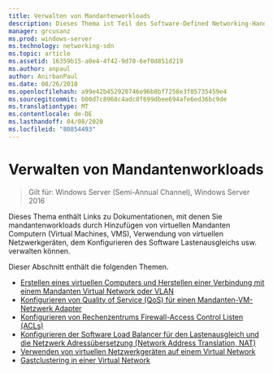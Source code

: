 ```yaml
---
title: Verwalten von Mandantenworkloads
description: Dieses Thema ist Teil des Software-Defined Networking-Handbuchs zum Verwalten von mandantenworkloads und virtuellen Netzwerken in Windows Server 2016.
manager: grcusanz
ms.prod: windows-server
ms.technology: networking-sdn
ms.topic: article
ms.assetid: 16359b15-a0e4-4f42-9d70-6ef0d851d219
ms.author: anpaul
author: AnirbanPaul
ms.date: 08/26/2018
ms.openlocfilehash: a99e42b452920746e96b8bf7258e3f05735459e4
ms.sourcegitcommit: b00d7c8968c4adc8f699dbee694afe6ed36bc9de
ms.translationtype: MT
ms.contentlocale: de-DE
ms.lasthandoff: 04/08/2020
ms.locfileid: "80854493"
---
```

# <a name="manage-tenant-workloads"></a>Verwalten von Mandantenworkloads

>Gilt für: Windows Server (Semi-Annual Channel), Windows Server 2016

Dieses Thema enthält Links zu Dokumentationen, mit denen Sie mandantenworkloads durch Hinzufügen von virtuellen Mandanten Computern (Virtual Machines, VMS), Verwendung von virtuellen Netzwerkgeräten, dem Konfigurieren des Software Lastenausgleichs usw. verwalten können.

Dieser Abschnitt enthält die folgenden Themen.

- [Erstellen eines virtuellen Computers und Herstellen einer Verbindung mit einem Mandanten Virtual Network oder VLAN](Create-a-Tenant-VM.md)
- [Konfigurieren von Quality of Service (QoS) für einen Mandanten-VM-Netzwerk Adapter](Configure-QoS-for-Tenant-VM-Network-Adapter.md)
- [Konfigurieren von Rechenzentrums Firewall-Access Control Listen (ACLs)](Configure-Datacenter-Firewall-ACLs.md)
- [Konfigurieren der Software Load Balancer für den Lastenausgleich und die Netzwerk Adressübersetzung (Network Address Translation, NAT)](Configure-SLB-and-NAT.md)
- [Verwenden von virtuellen Netzwerkgeräten auf einem Virtual Network](Use-Network-Virtual-Appliances-on-a-VN.md)
- [Gastclustering in einer Virtual Network](guest-clustering.md)
